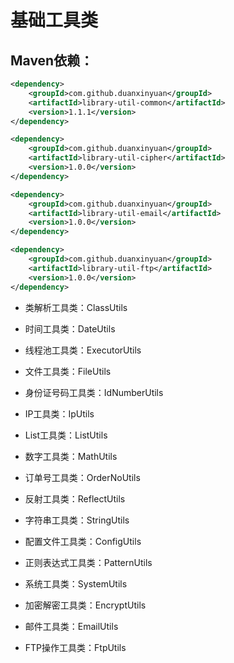 # 基础工具类


## Maven依赖：
```xml
<dependency>
    <groupId>com.github.duanxinyuan</groupId>
    <artifactId>library-util-common</artifactId>
    <version>1.1.1</version>
</dependency>
```
```xml
<dependency>
    <groupId>com.github.duanxinyuan</groupId>
    <artifactId>library-util-cipher</artifactId>
    <version>1.0.0</version>
</dependency>
```
```xml
<dependency>
    <groupId>com.github.duanxinyuan</groupId>
    <artifactId>library-util-email</artifactId>
    <version>1.0.0</version>
</dependency>
```
```xml
<dependency>
    <groupId>com.github.duanxinyuan</groupId>
    <artifactId>library-util-ftp</artifactId>
    <version>1.0.0</version>
</dependency>
```

* 类解析工具类：ClassUtils
* 时间工具类：DateUtils
* 线程池工具类：ExecutorUtils
* 文件工具类：FileUtils
* 身份证号码工具类：IdNumberUtils
* IP工具类：IpUtils
* List工具类：ListUtils
* 数字工具类：MathUtils
* 订单号工具类：OrderNoUtils
* 反射工具类：ReflectUtils
* 字符串工具类：StringUtils
* 配置文件工具类：ConfigUtils
* 正则表达式工具类：PatternUtils
* 系统工具类：SystemUtils

* 加密解密工具类：EncryptUtils

* 邮件工具类：EmailUtils

* FTP操作工具类：FtpUtils
